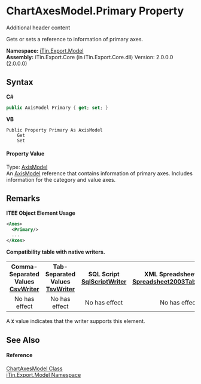 # ChartAxesModel.Primary Property 
Additional header content 

Gets or sets a reference to information of primary axes.

**Namespace:**&nbsp;<a href="N_iTin_Export_Model">iTin.Export.Model</a><br />**Assembly:**&nbsp;iTin.Export.Core (in iTin.Export.Core.dll) Version: 2.0.0.0 (2.0.0.0)

## Syntax

**C#**<br />
``` C#
public AxisModel Primary { get; set; }
```

**VB**<br />
``` VB
Public Property Primary As AxisModel
	Get
	Set
```


#### Property Value
Type: <a href="T_iTin_Export_Model_AxisModel">AxisModel</a><br />An <a href="T_iTin_Export_Model_AxisModel">AxisModel</a> reference that contains information of primary axes. Includes information for the category and value axes.

## Remarks

**ITEE Object Element Usage**<br />
``` XML
<Axes>
  <Primary/>
  ...
</Axes>
```


<strong>Compatibility table with native writers.</strong><table><tr><th>Comma-Separated Values<br /><a href="T_iTin_Export_Writers_CsvWriter">CsvWriter</a></th><th>Tab-Separated Values<br /><a href="T_iTin_Export_Writers_TsvWriter">TsvWriter</a></th><th>SQL Script<br /><a href="T_iTin_Export_Writers_SqlScriptWriter">SqlScriptWriter</a></th><th>XML Spreadsheet 2003<br /><a href="T_iTin_Export_Writers_Spreadsheet2003TabularWriter">Spreadsheet2003TabularWriter</a></th></tr><tr><td align="center">No has effect</td><td align="center">No has effect</td><td align="center">No has effect</td><td align="center">No has effect</td></tr></table> A <strong>`X`</strong> value indicates that the writer supports this element.


## See Also


#### Reference
<a href="T_iTin_Export_Model_ChartAxesModel">ChartAxesModel Class</a><br /><a href="N_iTin_Export_Model">iTin.Export.Model Namespace</a><br />